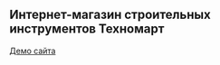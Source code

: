 <h2>Интернет-магазин строительных инструментов Техномарт</h2>
<a href="http://id-granik.github.io/technomart/" target="_blank">Демо сайта</a>
